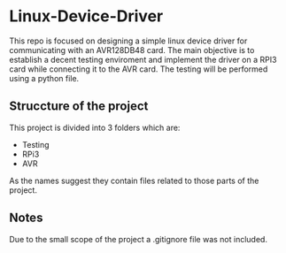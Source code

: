 # Linux-Device-Driver

This repo is focused on designing a simple linux device driver for communicating with an AVR128DB48 card. The main objective is to establish a decent testing enviroment and implement the driver on a RPI3 card while connecting it to the AVR card. The testing will be performed using a python file.

## Struccture of the project
This project is divided into 3 folders which are:
* Testing
* RPi3
* AVR

As the names suggest they contain files related to those parts of the project.

## Notes
Due to the small scope of the project a .gitignore file was not included.
